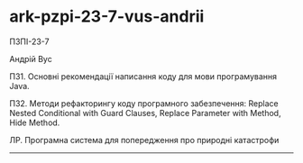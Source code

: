 # ark-pzpi-23-7-vus-andrii

ПЗПІ-23-7

Андрій Вус

ПЗ1. Основні рекомендації написання коду для мови програмування Java.

ПЗ2. Методи рефакторингу коду програмного забезпечення:
Replace Nested Conditional with Guard Clauses,
Replace Parameter with Method,
Hide Method.

ЛР. Програмна система для попередження про природні катастрофи

---
